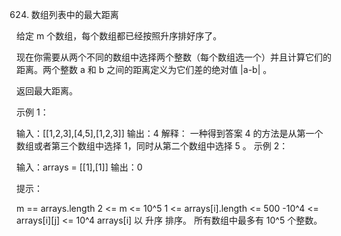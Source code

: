 624. 数组列表中的最大距离


给定 m 个数组，每个数组都已经按照升序排好序了。

现在你需要从两个不同的数组中选择两个整数（每个数组选一个）并且计算它们的距离。两个整数 a 和 b 之间的距离定义为它们差的绝对值 |a-b| 。

返回最大距离。

示例 1：

输入：[[1,2,3],[4,5],[1,2,3]]
输出：4
解释：
一种得到答案 4 的方法是从第一个数组或者第三个数组中选择 1，同时从第二个数组中选择 5 。
示例 2：

输入：arrays = [[1],[1]]
输出：0



提示：

m == arrays.length
2 <= m <= 10^5
1 <= arrays[i].length <= 500
-10^4 <= arrays[i][j] <= 10^4
arrays[i] 以 升序 排序。
所有数组中最多有 10^5 个整数。